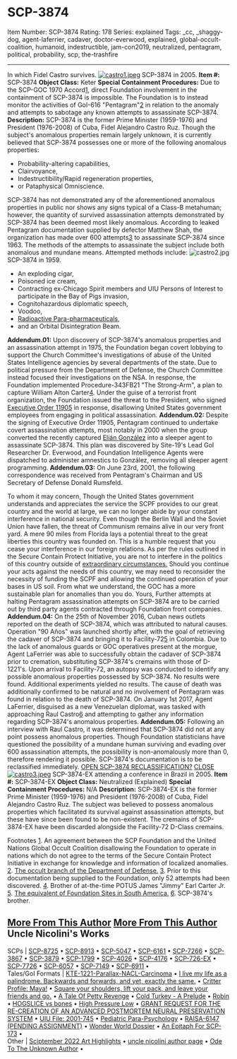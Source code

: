 # SCP-3874
Item Number: SCP-3874
Rating: 178
Series: explained
Tags: _cc, _shaggy-dog, agent-laferrier, cadaver, doctor-everwood, explained, global-occult-coalition, humanoid, indestructible, jam-con2019, neutralized, pentagram, political, probability, scp, the-trashfire

---

In which Fidel Castro survives.
[![castro1.jpeg](https://scp-wiki.wdfiles.com/local--resized-images/scp-3874/castro1.jpeg/medium.jpg)](https://scp-wiki.wdfiles.com/local--files/scp-3874/castro1.jpeg)
SCP-3874 in 2005.
**Item #:** SCP-3874
**Object Class:** Keter
**Special Containment Procedures:** Due to the SCP-GOC 1970 Accord[1](javascript:;), direct Foundation involvement in the containment of SCP-3874 is impossible. The Foundation is to instead monitor the activities of GoI-616 "Pentagram"[2](javascript:;) in relation to the anomaly and attempts to sabotage any known attempts to assassinate SCP-3874.
**Description:** SCP-3874 is the former Prime Minister (1959-1976) and President (1976-2008) of Cuba, Fidel Alejandro Castro Ruz. Though the subject's anomalous properties remain largely unknown, it is currently believed that SCP-3874 possesses one or more of the following anomalous properties:
  * Probability-altering capabilities,
  * Clairvoyance,
  * Indestructibility/Rapid regeneration properties,
  * or Pataphysical Omniscience.

SCP-3874 has not demonstrated any of the aforementioned anomalous properties in public nor shows any signs typical of a Class-B metahuman; however, the quantity of survived assassination attempts demonstrated by SCP-3874 has been deemed most likely anomalous. According to leaked Pentagram documentation supplied by defector Matthew Shah, the organization has made over 600 attempts[3](javascript:;) to assassinate SCP-3874 since 1963. The methods of the attempts to assassinate the subject include both anomalous and mundane means.
Attempted methods include:
![castro2.jpg](https://scp-wiki.wdfiles.com/local--files/scp-3874/castro2.jpg)
SCP-3874 in 1959.
  * An exploding cigar,
  * Poisoned ice cream,
  * Contracting ex-Chicago Spirit members and UIU Persons of Interest to participate in the Bay of Pigs invasion,
  * Cognitohazardous diplomatic speech,
  * Voodoo,
  * [Radioactive Para-pharmaceuticals](/scp-3521),
  * and an Orbital Disintegration Beam.

**Addendum.01:** Upon discovery of SCP-3874's anomalous properties and an assassination attempt in 1975, the Foundation began covert lobbying to support the Church Committee's investigations of abuse of the United States Intelligence agencies by several departments of the state.
Due to political pressure from the Department of Defense, the Church Committee instead focused their investigations on the NSA. In response, the Foundation implemented Procedure-343FB21 "The Strong-Arm", a plan to capture William Alton Carter[4](javascript:;). Under the guise of a terrorist front organization, the Foundation issued the threat to the President, who signed [Executive Order 11905](https://en.wikipedia.org/wiki/Executive_Order_11905) in response, disallowing United States government employees from engaging in political assassination.
**Addendum.02:** Despite the signing of Executive Order 11905, Pentagram continued to undertake covert assassination attempts, most notably in 2000 when the group converted the recently captured [Elián González](https://en.wikipedia.org/wiki/Eli%C3%A1n_Gonz%C3%A1lez#Taken_by_federal_authorities) into a sleeper agent to assassinate SCP-3874. This plan was discovered by Site-19's Lead GoI Researcher Dr. Everwood, and Foundation Intelligence Agents were dispatched to administer amnestics to González, removing all sleeper agent programming.
**Addendum.03:** On June 23rd, 2001, the following correspondence was received from Pentagram's Chairman and US Secretary of Defense Donald Rumsfeld.
  
  
  
  
  
  
To whom it may concern,
Though the United States government understands and appreciates the service the SCPF provides to our great country and the world at large, we can no longer abide by your constant interference in national security. Even though the Berlin Wall and the Soviet Union have fallen, the threat of Communism remains alive in our very front yard. A mere 90 miles from Florida lays a potential threat to the great liberties this country was founded on.
This is a humble request that you cease your interference in our foreign relations. As per the rules outlined in the Secure Contain Protect Initiative, you are not to interfere in the politics of this country outside of [extraordinary circumstances.](/scp-4444) Should you continue your acts against the needs of this country, we may need to reconsider the necessity of funding the SCPF and allowing the continued operation of your bases in US soil.
From what we understand, the GOC has a more sustainable plan for anomalies than you do.
Yours,
Further attempts at halting Pentagram assassination attempts on SCP-3874 are to be carried out by third party agents contracted through Foundation front companies.
**Addendum.04:** On the 25th of November 2016, Cuban news outlets reported on the death of SCP-3874, which was attributed to natural causes. Operation "90 Años" was launched shortly after, with the goal of retrieving the cadaver of SCP-3874 and bringing it to Facility-72[5](javascript:;) in Colombia. Due to the lack of anomalous guards or GOC operatives present at the morgue, Agent LaFerrier was able to successfully obtain the cadaver of SCP-3874 prior to cremation, substituting SCP-3874's cremains with those of D-1221's.
Upon arrival to Facility-72, an autopsy was conducted to identify any possible anomalous properties possessed by SCP-3874. No results were found. Additional experiments yielded no results. The cause of death was additionally confirmed to be natural and no involvement of Pentagram was found in relation to the death of SCP-3874.
On January 1st 2017, Agent LaFerrier, disguised as a new Venezuelan diplomat, was tasked with approaching Raul Castro[6](javascript:;) and attempting to gather any information regarding SCP-3874's anomalous properties.
**Addendum.05:** Following an interview with Raul Castro, it was determined that SCP-3874 did not at any point possess anomalous properties. Though Foundation statisticians have questioned the possibility of a mundane human surviving and evading over 600 assassination attempts, the possibility is non-anomalously more than 0, therefore rendering it possible.
SCP-3874's documentation is to be reclassified immediately.
[ OPEN SCP-3874 RECLASSIFICATION?](javascript:;)
[CLOSE](javascript:;)
[![castro3.jpeg](https://scp-wiki.wdfiles.com/local--resized-images/scp-3874/castro3.jpeg/medium.jpg)](https://scp-wiki.wdfiles.com/local--files/scp-3874/castro3.jpeg)
SCP-3874-EX attending a conference in Brazil in 2005.
**Item #:** SCP-3874-EX
**Object Class:** Neutralized (Explained)
**Special Containment Procedures:** N/A
**Description:** SCP-3874-EX is the former Prime Minister (1959-1976) and President (1976-2008) of Cuba, Fidel Alejandro Castro Ruz. The subject was believed to possess anomalous properties which facilitated its survival against assassination attempts, but these have since been found to be non-existent.
The cremains of SCP-3874-EX have been discarded alongside the Facility-72 D-Class cremains.
  
  

Footnotes
[1](javascript:;). An agreement between the SCP Foundation and the United Nations Global Occult Coalition disallowing the Foundation to operate in nations which do not agree to the terms of the Secure Contain Protect Initiative in exchange for knowledge and information of localized anomalies.
[2](javascript:;). [The occult branch of the Department of Defense.](https://scp-wiki.wikidot.com/scp-4220)
[3](javascript:;). Prior to this documentation being supplied to the Foundation, only 52 attempts had been discovered.
[4](javascript:;). Brother of at-the-time POTUS James "Jimmy" Earl Carter Jr.
[5](javascript:;). [The equivalent of Foundation Sites in South America.](https://scp-int.wikidot.com/i-57-hub)
[6](javascript:;). SCP-3874's brother.
  
  
  

[More From This Author](javascript:;)
[More From This Author](javascript:;)
Uncle Nicolini's Works  
---  
SCPs |  [SCP-8725](/scp-8725) • [SCP-8913](/scp-8913) • [SCP-5047](/scp-5047) • [SCP-6161](/scp-6161) • [SCP-7266](/scp-7266) • [SCP-3867](/scp-3867) • [SCP-3879](/scp-3879) • [SCP-1799](/scp-1799) • [SCP-4026](/scp-4026) • [SCP-4176](/scp-4176) • [SCP-726-EX](/scp-726-ex) • [SCP-7726](/scp-7726) • [SCP-6057](/scp-6057) • [SCP-7149](/scp-7149) • [SCP-6911](/scp-6911) •  
Tales/GoI Formats |  [KTE-1221-Parallax-NACL-Carcinoma](/kte-1221-parallax-nacl-carcinoma) • [I live my life as a palindrome. Backwards and forwards, and yet, exactly the same.](/palindrome) • [Critter Profile: Maya!](/critter-profile-maya) • [Square your shoulders, lift your pack, and leave your friends and go.](/square-your-shoulders) • [A Tale Of Petty Revenge](/a-tale-about-petty-revenge) • [Cold Turkey - A Prelude](/cold-turkey) • [Robin](/robin) • [HOGSLICE vs bones](/hogslice-vs-bones) • [High Pressure Low](/high-pressure-low) • [GRANT REQUEST FOR THE RE-CREATION OF AN ADVANCED POSTMORTEM NEURAL PRESERVATION SYSTEM](/grant-request-post-mortem-neural-preservation) • [UIU File: 2001-745](/uiu-file-2001-745) • [Pediatric Para-Psychology](/pediatric-para-psychology) • [RAISA-6147 (PENDING ASSIGNMENT)](/raisa-6147) • [Wonder World Dossier](/wonder-world-dossier) • [An Epitaph For SCP-173](/an-epitaph-for-scp-173) •  
Other |  [Sciptember 2022 Art Highlights](/sciptember-2022-art) • [uncle nicolini author page](/uncle-nicolini-author-page) • [Ode To The Unknown Author](/ode-to-the-unknown-author) •